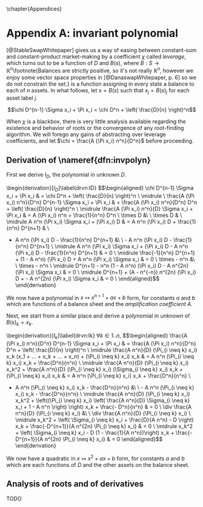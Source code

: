 \chapter{Appendices}
# Appendix A: invariant polynomial

[@StableSwapWhitepaper] gives us a way of easing between constant-sum and constant-product market-making by a coefficient $\chi$ called _leverage_, which turns out to be a function of $D$ and $B(s)$, where $B : S \rightarrow \mathbb{R}^n$\footnote{Balances are strictly positive, so it's not really $\mathbb{R}^n$, however we enjoy some vector space properties in [@DanaswapWhitepaper, p. 6] so we do not constrain the set.} is a function assigning in every state a balance to each of $n$ assets. In what follows, let $x = B(s)$ such that $x_j = B(s)_j$ for each asset label $j$.

$$\chi D^{n-1} \Sigma x_i + \Pi x_i = \chi D^n + \left( \frac{D}{n} \right)^n$$

When $\chi$ is a blackbox, there is very little analysis available regarding the existence and behavior of roots or the convergence of any root-finding algorithm. We will forego any gains of abstracting over leverage coefficients, and let $\chi = \frac{A (\Pi x_i) n^n}{D^n}$ before proceeding. 

## Derivation of \nameref{dfn:invpolyn}

First we derive $I_D$, the polynomial in unknown $D$. 

\begin{derivation}[$I_D$]\label{drvn:ID}
$$\begin{aligned}
\chi D^{n-1} \Sigma x_i + \Pi x_i & = \chi D^n + \left( \frac{D}{n} \right)^n \\
\midrule \\
\frac{A (\Pi x_i) n^n}{D^n} D^{n-1} \Sigma x_i + \Pi x_i & = \frac{A (\Pi x_i) n^n}{D^n} D^n + \left( \frac{D}{n} \right)^n \\
\midrule
\frac{A (\Pi x_i) n^n}{D} \Sigma x_i + \Pi x_i & = A (\Pi x_i) n^n + \frac{1}{n^n} D^n \\
\times D &\ \ \times D & \\
\midrule
A n^n (\Pi x_i) \Sigma x_i + (\Pi x_i) D & = A n^n (\Pi x_i) D + \frac{1}{n^n} D^{n+1} & \\ 
- A n^n (\Pi x_i) D - \frac{1}{n^n} D^{n+1} &\ \ - A n^n (\Pi x_i) D - \frac{1}{n^n} D^{n+1} \\
\midrule
A n^n (\Pi x_i) \Sigma x_i + (\Pi x_i) D - A n^n (\Pi x_i) D - \frac{1}{n^n} D^{n+1} & = 0 \\
\midrule
\frac{-1}{n^n} D^{n+1} + (1 - A n^n) (\Pi x_i) D + A n^n (\Pi x_i) \Sigma x_i & = 0 \\
\times - n^n &\ \ \times - n^n \\ 
\midrule
D^{n+1} - n^n (1 - A n^n) (\Pi x_i) D - A n^{2n} (\Pi x_i) \Sigma x_i & = 0 \\
\midrule 
D^{n+1} + (A - n^{-n}) n^{2n} (\Pi x_i) D + - A n^{2n} (\Pi x_i) \Sigma x_i & = 0 \\
\end{aligned}$$
\end{derivation}

We now have a polynomial in $x \mapsto x^{n+1} + a x + b$ form, for constants $a$ and $b$ which are functions of a balance sheet and the _amplification coefficient_ $A$. 

Next, we start from a similar place and derive a polynomial in unknown of $B(s)_k = x_k$.

\begin{derivation}[$I_k$]\label{drvn:Ik}
$\forall k \in 1..n,$ 
$$\begin{aligned}
\frac{A (\Pi x_i) n^n}{D^n} D^{n-1} \Sigma x_i + \Pi x_i & = \frac{A (\Pi x_i) n^n}{D^n} D^n + \left( \frac{D}{n} \right)^n \\
\midrule
\frac{A n^n}{D} (\Pi_{i \neq k} x_i) x_k (x_1 + ... + x_k + ... + x_n) + (\Pi_{i \neq k} x_i) x_k & = A n^n (\Pi_{i \neq k} x_i) x_k + \frac{D^n}{n^n} \\
\midrule
\frac{A n^n}{D} (\Pi_{i \neq k} x_i) x_k^2 + \frac{A n^n}{D} (\Pi_{i \neq k} x_i) (\Sigma_{i \neq k} x_i) x_k + (\Pi_{i \neq k} x_i) x_k & = A n^n (\Pi_{i \neq k} x_i) x_k + \frac{D^n}{n^n} \\
- A n^n (\Pi_{i \neq k} x_i) x_k - \frac{D^n}{n^n} &\ \ - A n^n (\Pi_{i \neq k} x_i) x_k - \frac{D^n}{n^n} \\
\midrule
\frac{A n^n}{D} (\Pi_{i \neq k} x_i) x_k^2 + \left((\Pi_{i \neq k} x_i) \left( \frac{A n^n}{D} \Sigma_{i \neq k} x_i + 1 - A n^n \right) \right) x_k + \frac{- D^n}{n^n} & = 0 \\
\div \frac{A n^n}{D} (\Pi_{i \neq k} x_i) &\ \ \div \frac{A n^n}{D} (\Pi_{i \neq k} x_i) \\
\midrule
x_k^2 + \left( \Sigma_{i \neq k} x_i + \frac{D}{A n^n} - D \right) x_k + \frac{-D^{n+1}}{A n^{2n} \Pi_{i \neq k} x_i} & = 0 \\
\midrule
x_k^2 + \left( \Sigma_{i \neq k} x_i - D (1 - \frac{1}{A n^n})\right) x_k + \frac{-D^{n+1}}{A n^{2n} \Pi_{i \neq k} x_i} & = 0
\end{aligned}$$
\end{derivation}

We now have a quadratic in $x \mapsto x^2 + a x + b$ form, for constants $a$ and $b$ which are each functions of $D$ and the other assets on the balance sheet. 

## Analysis of roots and of derivatives

TODO
